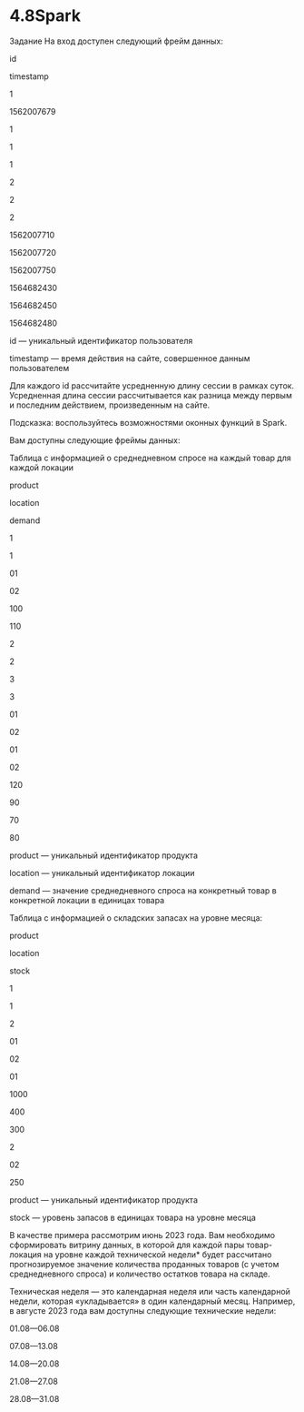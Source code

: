# 4.8Spark

Задание
На вход доступен следующий фрейм данных:

id

timestamp

1

1562007679

1

1

1

2

2

2

1562007710

1562007720

1562007750

1564682430

1564682450

1564682480

id — уникальный идентификатор пользователя

timestamp — время действия на сайте, совершенное данным пользователем

Для каждого id рассчитайте усредненную длину сессии в рамках суток. Усредненная длина сессии рассчитывается как разница между первым и последним действием, произведенным на сайте.

Подсказка: воспользуйтесь возможностями оконных функций в Spark.

Вам доступны следующие фреймы данных:

Таблица с информацией о среднедневном спросе на каждый товар для каждой локации

product

location

demand

1

1

01

02

100

110

2

2

3

3

01

02

01

02

120

90

70

80

product — уникальный идентификатор продукта

location — уникальный идентификатор локации

demand — значение среднедневного спроса на конкретный товар в конкретной локации в единицах товара



Таблица с информацией о складских запасах на уровне месяца:

product

location

stock

1

1

2

01

02

01

1000

400

300

2

02

250

product — уникальный идентификатор продукта

stock — уровень запасов в единицах товара на уровне месяца



В качестве примера рассмотрим июнь 2023 года. Вам необходимо сформировать витрину данных, в которой для каждой пары товар-локация на уровне каждой технической недели* будет рассчитано прогнозируемое значение количества проданных товаров (с учетом среднедневного спроса) и количество остатков товара на складе. 

Техническая неделя — это календарная неделя или часть календарной недели, которая «укладывается» в один календарный месяц. Например, в августе 2023 года вам доступны следующие технические недели: 

01.08—06.08

07.08—13.08

14.08—20.08

21.08—27.08

28.08—31.08
